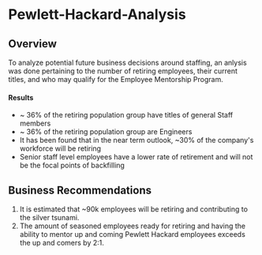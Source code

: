 # Pewlett-Hackard-Analysis

## Overview
To analyze potential future business decisions around staffing, an anlysis was done pertaining to the number of retiring employees, their current titles, and who may qualify for the Employee Mentorship Program. 

#### Results
- ~ 36% of the retiring population group have titles of general Staff members
- ~ 36% of the retiring population group are Engineers
- It has been found that in the near term outlook, ~30% of the company's workforce will be retiring
- Senior staff level employees have a lower rate of retirement and will not be the focal points of backfilling

## Business Recommendations
1. It is estimated that ~90k employees will be retiring and contributing to the silver tsunami.
2. The amount of seasoned employees ready for retiring and having the ability to mentor up and coming Pewlett Hackard employees exceeds the up and comers by 2:1.
